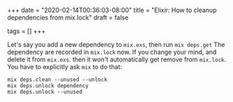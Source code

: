 +++
date = "2020-02-14T00:36:03-08:00"
title = "Elixir: How to cleanup dependencies from mix.lock"
draft = false

tags = []
+++

Let's say you add a new dependency to `mix.exs`, then run `mix deps.get`
The dependency are recorded in `mix.lock` now. If you change your mind,
and delete it from `mix.exs`. then it won't automatically get remove
from `mix.lock`. You have to explicitly ask `mix` to do that:


```
mix deps.clean --unused --unlock
mix deps.unlock dependency
mix deps.unlock --unused
```
